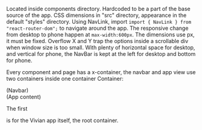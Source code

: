Located inside components directory.
Hardcoded to be a part of the base source of the app.
CSS dimensions in "src" directory, appearance in the default "styles" directory.
Using NavLink, import `import { NavLink } from "react-router-dom";` to navigate around the app.
The responsive change from desktop to phone happen at `max-width:600px`. The dimensions use px, it must be fixed.
Overflow X and Y trap the options inside a scrollable div when window size is too small.
With plenty of horizontal space for desktop, and vertical for phone, the NavBar is kept at the left for desktop and bottom for phone.

Every component and page has a x-container, the navbar and app view use two containers inside one container
Container:
<div>
    <div>
    (Navbar)
    </div>
    <div>
    (App content)
    </div>
</div>

The first <div> is for the Vivian app itself, the root container.